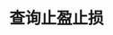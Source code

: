 ---
title: 查询止盈止损
position_number: 10
type: get
description: /future/trade/v1/entrust/profit-list
parameters:
    -
        name: symbol
        type: string
        mandatory: true
        default: N/A
        description: "交易对（不传时撤销所有交易对）\t"
        ranges:
    -
        name: page
        type: integer
        mandatory: false
        default: 1
        description: 页码
        ranges:
    -
        name: size
        type: integer
        mandatory: false
        default: 10
        description: 单页数
        ranges:
    -
        name: startTime
        type: integer
        mandatory: false
        default: N/A
        description: 开始时间
        ranges:
    -
        name: endTime
        type: integer
        mandatory: false
        default: N/A
        description: 结束时间
        ranges:
    -
        name: state
        type: string
        mandatory: true
        default: N/A
        description: >-
            委托状态
            NOT_TRIGGERED：新建委托（未触发）；TRIGGERING：触发中；TRIGGERED：已触发；USER_REVOCATION：用户撤销；PLATFORM_REVOCATION：平台撤销（拒绝）；EXPIRED：已过期；UNFINISHED：未完成；HISTORY：（历史）
        ranges: >-
            NOT_TRIGGERED;TRIGGERING;TRIGGERED;USER_REVOCATION;PLATFORM_REVOCATION;EXPIRED;UNFINISHED;HISTORY
    
left_code_blocks:
    -
        code_block: "public void getMarketConfig() {\r\n\tString text = HttpUtil.get(URL + \"/data/api/future/trade/v1/getMarketConfig\");\r\n\tSystem.out.println(text);\r\n}"
        title: Java
        language: java
right_code_blocks:
    - code_block: |-
        {
          "error": {
            "code": "",
            "msg": ""
          },
          "msgInfo": "",
          "result": {
            "items": [
              {
                "clientOrderId": "", //自定义订单id
                "createdTime": 0, //时间
                "entryPrice": 0, //开仓均价
                "executedQty": 0, //实际成交
                "isolatedMargin": 0, //逐仓保证金
                "origQty": 0, //数量（张）
                "positionSide": "", //仓位方向
                "positionSize": 0, //持仓数量（张）
                "profitId": 0, //委托id
                "state": "", //订单状态 NOT_TRIGGERED：新建委托（未触发）；TRIGGERING：触发中；TRIGGERED：已触发；USER_REVOCATION：用户撤销；PLATFORM_REVOCATION：平台撤销（拒绝）；EXPIRED：已过期
                "symbol": "", //交易对
                "triggerProfitPrice": 0, //止盈价格
                "triggerStopPrice": 0 //止损价格
              }
            ],
            "page": 0,
            "ps": 0,
            "total": 0
          },
          "returnCode": 0
        }
      title: Response
      language: json
---